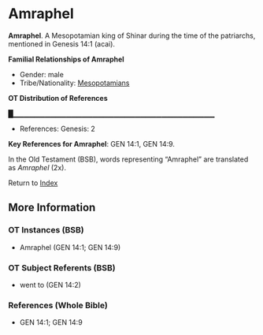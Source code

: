 # Amraphel
**Amraphel**. 
A Mesopotamian king of Shinar during the time of the patriarchs, mentioned in Genesis 14:1 (acai). 




**Familial Relationships of Amraphel**


* Gender: male
* Tribe/Nationality: [Mesopotamians](../../../groups/md/acai/Mesopotamia.md)


**OT Distribution of References**

█▁▁▁▁▁▁▁▁▁▁▁▁▁▁▁▁▁▁▁▁▁▁▁▁▁▁▁▁▁▁▁▁▁▁▁▁▁▁
* References: Genesis: 2



**Key References for Amraphel**: 
GEN 14:1, GEN 14:9. 


In the Old Testament (BSB), words representing “Amraphel” are translated as 
*Amraphel* (2x). 




Return to [Index](00-Index.md)

## More Information

### OT Instances (BSB)

* Amraphel (GEN 14:1; GEN 14:9)



### OT Subject Referents (BSB)

* went to (GEN 14:2)



### References (Whole Bible)

* GEN 14:1; GEN 14:9



